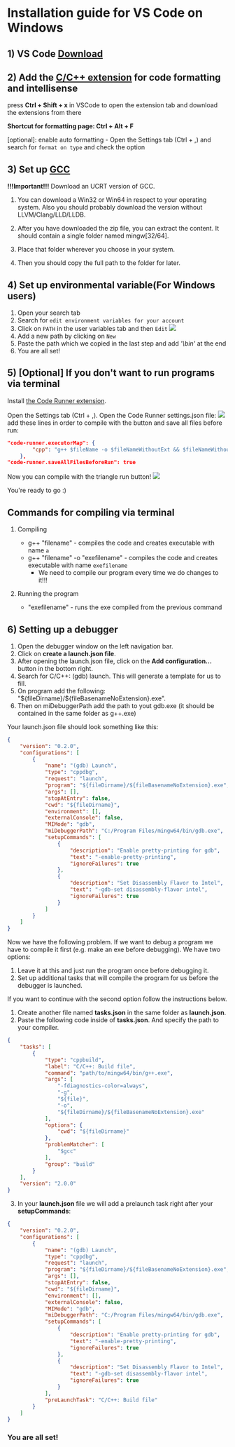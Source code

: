 # Installation guide for VS Code on Windows

## 1) VS Code [Download](https://code.visualstudio.com/download)

## 2) Add the [C/C++ extension](https://marketplace.visualstudio.com/items?itemName=ms-vscode.cpptools) for code formatting and intellisense

press **Ctrl + Shift + x** in VSCode to open the extension tab and download the extensions from there

**Shortcut for formatting page: Ctrl + Alt + F**

[optional]: enable auto formatting  - Open the Settings tab (Ctrl + ,) and search for `format on type` and check the option

## 3) Set up [GCC](https://winlibs.com/)

**!!!Important!!!**
Download an UCRT version of GCC.

1. You can download a Win32 or Win64 in respect to your operating system. Also you should probably download the version without LLVM/Clang/LLD/LLDB.

2. After you have downloaded the zip file, you can extract the content. It should contain a single folder named mingw[32/64].

3. Place that folder wherever you choose in your system.

4. Then you should copy the full path to the folder for later.

## 4) Set up environmental variable(For Windows users)
1. Open your search tab
2. Search for `edit environment variables for your account`
3. Click on `PATH` in the user variables tab and then `Edit`
![](http://i.imgur.com/gHPOIh5.png)
4. Add a new path by clicking on `New`
5. Paste the path which we copied in the last step and add *'\bin'* at the end
6. You are all set!

## 5) [Optional] If you don't want to run programs via terminal

Install [the Code Runner extension](https://marketplace.visualstudio.com/items?itemName=formulahendry.code-runner).

Open the Settings tab (Ctrl + ,).
Open the Code Runner settings.json file:
![](https://i.ibb.co/1J1H25p/1.png)
add these lines in order to compile with the button and save all files before run:
```json
"code-runner.executorMap": {
        "cpp": "g++ $fileName -o $fileNameWithoutExt && $fileNameWithoutExt"
    },
"code-runner.saveAllFilesBeforeRun": true
```

Now you can compile with the triangle run button!
![](https://i.ibb.co/xJJdLTH/2.png)

You're ready to go :)

## Commands for compiling via terminal

1. Compiling
    - g++ "filename" - compiles the code and creates executable with name `a`
    - g++ "filename" -o "exefilename" - compiles the code and creates executable with name `exefilename`
        - We need to compile our program every time we do changes to it!!!

2. Running the program
    - "exefilename" - runs the exe compiled from the previous command

## 6) Setting up a debugger

1. Open the debugger window on the left navigation bar.
2. Click on **create a launch.json file**.
3. After opening the launch.json file, click on the **Add configuration...** button in the bottom right.
4. Search for C/C++: (gdb) launch. This will generate a template for us to fill.
5. On program add the following: "\${fileDirname}/${fileBasenameNoExtension}.exe".
6. Then on miDebuggerPath add the path to yout gdb.exe (it should be contained in the same folder as g++.exe)

Your launch.json file should look something like this:
```json
{
    "version": "0.2.0",
    "configurations": [
        {
            "name": "(gdb) Launch",
            "type": "cppdbg",
            "request": "launch",
            "program": "${fileDirname}/${fileBasenameNoExtension}.exe",
            "args": [],
            "stopAtEntry": false,
            "cwd": "${fileDirname}",
            "environment": [],
            "externalConsole": false,
            "MIMode": "gdb",
            "miDebuggerPath": "C:/Program Files/mingw64/bin/gdb.exe",
            "setupCommands": [
                {
                    "description": "Enable pretty-printing for gdb",
                    "text": "-enable-pretty-printing",
                    "ignoreFailures": true
                },
                {
                    "description": "Set Disassembly Flavor to Intel",
                    "text": "-gdb-set disassembly-flavor intel",
                    "ignoreFailures": true
                }
            ]
        }
    ]
}
```

Now we have the following problem. If we want to debug a program we have to compile it first (e.g. make an exe before debugging). We have two options:

1. Leave it at this and just run the program once before debugging it.
2. Set up additional tasks that will compile the program for us before the debugger is launched.

If you want to continue with the second option follow the instructions below.

1. Create another file named **tasks.json** in the same folder as **launch.json**.
2. Paste the following code inside of **tasks.json**. And specify the path to your compiler.
```json
{
    "tasks": [
        {
            "type": "cppbuild",
            "label": "C/C++: Build file",
            "command": "path/to/mingw64/bin/g++.exe",
            "args": [
                "-fdiagnostics-color=always",
                "-g",
                "${file}",
                "-o",
                "${fileDirname}/${fileBasenameNoExtension}.exe"
            ],
            "options": {
                "cwd": "${fileDirname}"
            },
            "problemMatcher": [
                "$gcc"
            ],
            "group": "build"
        }
    ],
    "version": "2.0.0"
}
```
3. In your **launch.json** file we will add a prelaunch task right after your **setupCommands**:

```json
{
    "version": "0.2.0",
    "configurations": [
        {
            "name": "(gdb) Launch",
            "type": "cppdbg",
            "request": "launch",
            "program": "${fileDirname}/${fileBasenameNoExtension}.exe",
            "args": [],
            "stopAtEntry": false,
            "cwd": "${fileDirname}",
            "environment": [],
            "externalConsole": false,
            "MIMode": "gdb",
            "miDebuggerPath": "C:/Program Files/mingw64/bin/gdb.exe",
            "setupCommands": [
                {
                    "description": "Enable pretty-printing for gdb",
                    "text": "-enable-pretty-printing",
                    "ignoreFailures": true
                },
                {
                    "description": "Set Disassembly Flavor to Intel",
                    "text": "-gdb-set disassembly-flavor intel",
                    "ignoreFailures": true
                }
            ],
            "preLaunchTask": "C/C++: Build file"
        }
    ]
}
```

### You are all set! 